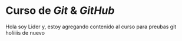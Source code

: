 # Curso de _Git_ & _GitHub_


Hola soy Lider y, estoy agregando contenido al curso para   preubas
git
holiiiis de nuevo